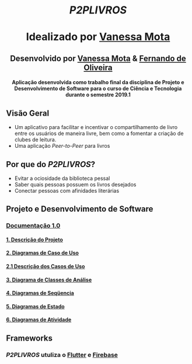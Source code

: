 <div align="center">

# *P2PLIVROS* 

# Idealizado por [Vanessa Mota](https://gitlab.com/vanessaoliveira2706)

## Desenvolvido por [Vanessa Mota](https://gitlab.com/vanessaoliveira2706) & [Fernando de Oliveira](https://gitlab.com/FernandoDeOliveira)

#### Aplicação desenvolvida como trabalho final da disciplina de Projeto e Desenvolvimento de Software para o curso de Ciência e Tecnologia durante o semestre 2019.1

</div>

## Visão Geral
- Um aplicativo para facilitar e incentivar o compartilhamento de livro entre os usuários de maneira livre, bem como a fomentar a criação de clubes de leitura.
- Uma aplicação *Peer-to-Peer* para livros

## Por que do *P2PLIVROS*?
- Evitar a ociosidade da biblioteca pessal
- Saber quais pessoas possuem os livros desejados
- Conectar pessoas com afinidades literárias

## Projeto e Desenvolvimento de Software
### [Documentação 1.0](https://github.com/vaanessamota/p2p-livros/wiki/Documentação-1.0)
#### [1. Descrição do Projeto](https://github.com/vaanessamota/p2p-livros/wiki/Documenta%C3%A7%C3%A3o-1.0#1-descri%C3%A7%C3%A3o-do-projeto)
#### [2. Diagramas de Caso de Uso](https://github.com/vaanessamota/p2p-livros/wiki/Documenta%C3%A7%C3%A3o-1.0#2-diagramas-de-caso-de-uso)
#### [2.1 Descrição dos Casos de Uso](https://github.com/vaanessamota/p2p-livros/wiki/Documenta%C3%A7%C3%A3o-1.0#21-descri%C3%A7%C3%A3o-dos-casos-de-uso)
#### [3. Diagrama de Classes de Análise](https://github.com/vaanessamota/p2p-livros/wiki/Documenta%C3%A7%C3%A3o-1.0#3-diagrama-de-classes-de-an%C3%A1lise)
#### [4. Diagramas de Seqüencia](https://github.com/vaanessamota/p2p-livros/wiki/Documenta%C3%A7%C3%A3o-1.0#diagramas-de-seq%C3%BCencia)
#### [5. Diagramas de Estado](https://github.com/vaanessamota/p2p-livros/wiki/Documenta%C3%A7%C3%A3o-1.0#5-diagramas-de-estado)
#### [6. Diagramas de Atividade](https://github.com/vaanessamota/p2p-livros/wiki/Documenta%C3%A7%C3%A3o-1.0#6-diagrama-de-atividade)

## Frameworks
### *P2PLIVROS* utuliza o [Flutter](https://flutter.dev/docs) e [Firebase](https://firebase.google.com/docs?hl=pt-BR)
